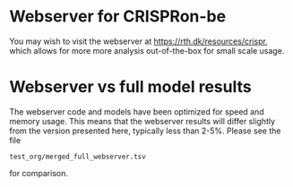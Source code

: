 # Webserver for CRISPRon-be

You may wish to visit the webserver at https://rth.dk/resources/crispr, which
allows for more more analysis out-of-the-box for small scale usage.

# Webserver vs full model results

The webserver code and models have been optimized for speed and memory usage.
This means that the webserver results will differ slightly from the version
presented here, typically less than 2-5%. Please see the file

    test_org/merged_full_webserver.tsv

for comparison.
